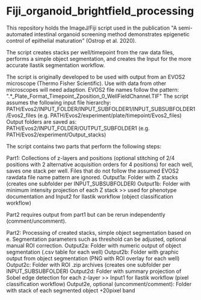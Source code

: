 # Fiji_organoid_brightfield_processing

This repository holds the ImageJ/Fiji script used in the publication "A semi-automated intestinal organoid screening method demonstrates epigenetic control of epithelial maturation" (Ostrop et al. 2020).

The script creates stacks per well/timepoint from the raw data files, performs a simple object segmentation, and creates the Input for the more accurate Ilastik segmentation workflow.

The script is originally developed to be used with output from an EVOS2 microscope (Thermo Fisher Scientific). Use with data from other microscopes will need adaption.
EVOS2 file names follow the pattern: ".*_Plate_Format_Timepoint_Zposition_0_WellFieldChannel.TIF"
The script assumes the following input file hierarchy: PATH/Evos2/INPUT_FOLDER/INPUT_SUBFOLDER1/INPUT_SUBSUBFOLDER1/Evos2_files (e.g. PATH/Evos2/experiment/plate/timepoint/Evos2_files)
Output folders are saved as: PATH/Evos2/INPUT_FOLDER/OUTPUT_SUBFOLDER1 (e.g. PATH/Evos2/experiment/Output_stacks)

The script contains two parts that perform the following steps:

Part1: Collections of z-layers and positions (optional stitching of 2/4 positions with 2 alternative acquisition orders for 4 positions) for each well, saves one stack per well. Files that do not follow the assumed EVOS2 rawdata file name pattern are ignored.
Output1a: Folder with Z stacks (creates one subfolder per INPUT_SUBSUBFOLDER)
Output1b: Folder with minimum intensity projection of each Z stack >> used for phenotype documentation and Input2 for Ilastik workflow (object classification workflow)

Part2 requires output from part1 but can be rerun independently (comment/uncomment).

Part2: Processing of created stacks, simple object segmentation based on e. Segmentation parameters such as threshold can be adjusted, optional manual ROI correction.
Output2a: Folder with numeric output of object segmentation (.csv table for each well)
Output2b: Folder with graphic output from object segmentation (PNG with ROI overlay for each well)
Output2c: Folder with ROI .zip archives (creates one subfolder per INPUT_SUBSUBFOLDER)
Output2d: Folder with summary projection of Sobel edge detection for each z-layer >> Input1 for Ilastik workflow (pixel classification workflow)
Output2e, optional (uncomment/comment): Folder with stack of each segmented object +20pixel band
